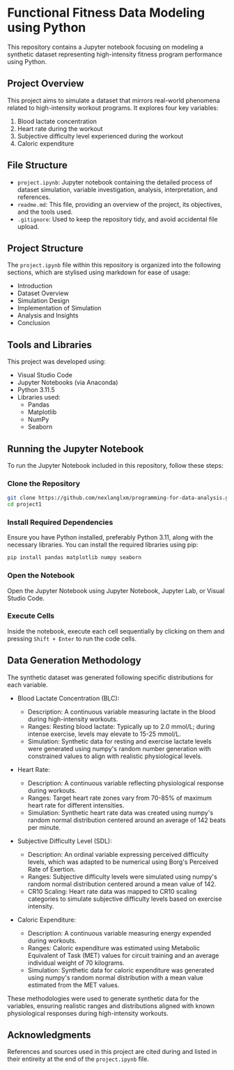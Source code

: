 # Functional Fitness Data Modeling using Python

This repository contains a Jupyter notebook focusing on modeling a synthetic dataset representing high-intensity fitness program performance using Python.

## Project Overview

This project aims to simulate a dataset that mirrors real-world phenomena related to high-intensity workout programs. It explores four key variables:

1. Blood lactate concentration
2. Heart rate during the workout
3. Subjective difficulty level experienced during the workout
4. Caloric expenditure

## File Structure

- `project.ipynb`: Jupyter notebook containing the detailed process of dataset simulation, variable investigation, analysis, interpretation, and references.
- `readme.md`: This file, providing an overview of the project, its objectives, and the tools used.
- `.gitignore`: Used to keep the repository tidy, and avoid accidental file upload.

## Project Structure

The `project.ipynb` file within this repository is organized into the following sections, which are stylised using markdown for ease of usage:

- Introduction
- Dataset Overview
- Simulation Design
- Implementation of Simulation
- Analysis and Insights
- Conclusion

## Tools and Libraries

This project was developed using:

- Visual Studio Code
- Jupyter Notebooks (via Anaconda)
- Python 3.11.5
- Libraries used:
  - Pandas
  - Matplotlib
  - NumPy
  - Seaborn

## Running the Jupyter Notebook

To run the Jupyter Notebook included in this repository, follow these steps:

### Clone the Repository

```bash
git clone https://github.com/nexlanglxm/programming-for-data-analysis.git
cd project1
```

### Install Required Dependencies

Ensure you have Python installed, preferably Python 3.11, along with the necessary libraries. You can install the required libraries using pip:

```bash
pip install pandas matplotlib numpy seaborn
```

### Open the Notebook

Open the Jupyter Notebook using Jupyter Notebook, Jupyter Lab, or Visual Studio Code.

### Execute Cells

Inside the notebook, execute each cell sequentially by clicking on them and pressing `Shift + Enter` to run the code cells.

## Data Generation Methodology

The synthetic dataset was generated following specific distributions for each variable.

- Blood Lactate Concentration (BLC):
  - Description: A continuous variable measuring lactate in the blood during high-intensity workouts.
  - Ranges: Resting blood lactate: Typically up to 2.0 mmol/L; during intense exercise, levels may elevate to 15-25 mmol/L.
  - Simulation: Synthetic data for resting and exercise lactate levels were generated using numpy's random number generation with constrained values to align with realistic physiological levels.

- Heart Rate:
  - Description: A continuous variable reflecting physiological response during workouts.
  - Ranges: Target heart rate zones vary from 70-85% of maximum heart rate for different intensities.
  - Simulation: Synthetic heart rate data was created using numpy's random normal distribution centered around an average of 142 beats per minute.

- Subjective Difficulty Level (SDL):
  - Description: An ordinal variable expressing perceived difficulty levels, which was adapted to be numerical using Borg's Perceived Rate of Exertion.
  - Ranges: Subjective difficulty levels were simulated using numpy's random normal distribution centered around a mean value of 142.
  - CR10 Scaling: Heart rate data was mapped to CR10 scaling categories to simulate subjective difficulty levels based on exercise intensity.

- Caloric Expenditure:
  - Description: A continuous variable measuring energy expended during workouts.
  - Ranges: Caloric expenditure was estimated using Metabolic Equivalent of Task (MET) values for circuit training and an average individual weight of 70 kilograms.
  - Simulation: Synthetic data for caloric expenditure was generated using numpy's random normal distribution with a mean value estimated from the MET values.
  
These methodologies were used to generate synthetic data for the variables, ensuring realistic ranges and distributions aligned with known physiological responses during high-intensity workouts.

## Acknowledgments

References and sources used in this project are cited during and listed in their entireity at the end of the `project.ipynb` file.
